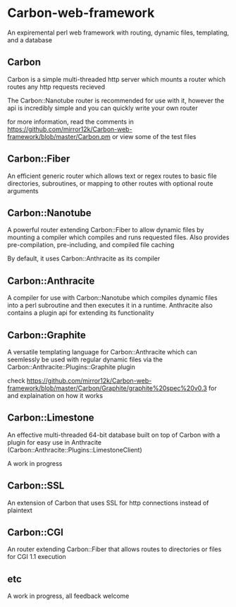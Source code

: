 # Carbon-web-framework
An expiremental perl web framework with routing, dynamic files, templating, and a database

## Carbon
Carbon is a simple multi-threaded http server which mounts a router which routes any http requests recieved

The Carbon::Nanotube router is recommended for use with it, however the api is incredibly simple and you can quickly write your own router

for more information, read the comments in https://github.com/mirror12k/Carbon-web-framework/blob/master/Carbon.pm or view some of the test files

## Carbon::Fiber
An efficient generic router which allows text or regex routes to basic file directories, subroutines, or mapping to other routes with optional route arguments

## Carbon::Nanotube
A powerful router extending Carbon::Fiber to allow dynamic files by mounting a compiler which compiles and runs requested files. Also provides pre-compilation, pre-including, and compiled file caching

By default, it uses Carbon::Anthracite as its compiler

## Carbon::Anthracite
A compiler for use with Carbon::Nanotube which compiles dynamic files into a perl subroutine and then executes it in a runtime. Anthracite also contains a plugin api for extending its functionality

## Carbon::Graphite
A versatile templating language for Carbon::Anthracite which can seemlessly be used with regular dynamic files via the Carbon::Anthracite::Plugins::Graphite plugin

check https://github.com/mirror12k/Carbon-web-framework/blob/master/Carbon/Graphite/graphite%20spec%20v0.3 for and explaination on how it works

## Carbon::Limestone
An effective multi-threaded 64-bit database built on top of Carbon with a plugin for easy use in Anthracite (Carbon::Anthracite::Plugins::LimestoneClient)

A work in progress

## Carbon::SSL
An extension of Carbon that uses SSL for http connections instead of plaintext

## Carbon::CGI
An router extending Carbon::Fiber that allows routes to directories or files for CGI 1.1 execution


## etc
A work in progress, all feedback welcome
